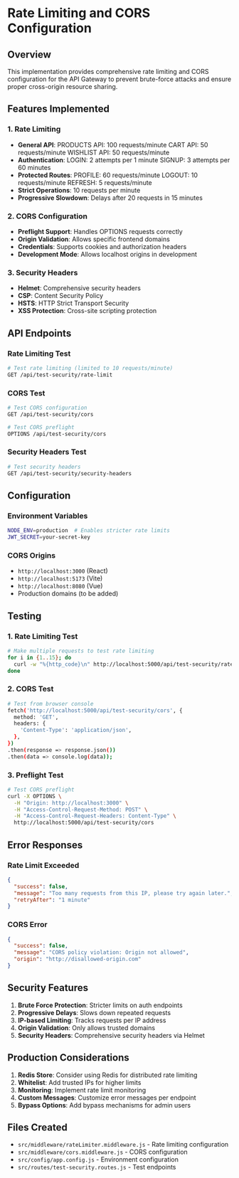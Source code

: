 # Rate Limiting and CORS Configuration

## Overview
This implementation provides comprehensive rate limiting and CORS configuration for the API Gateway to prevent brute-force attacks and ensure proper cross-origin resource sharing.

## Features Implemented

### 1. Rate Limiting
- **General API**: 
      PRODUCTS API: 100 requests/minute 
      CART API: 50 requests/minute 
      WISHLIST API: 50 requests/minute  
- **Authentication**: 
      LOGIN: 2 attempts per 1 minute
      SIGNUP: 3 attempts per 60 minutes
- **Protected Routes**:
      PROFILE: 60 requests/minute 
      LOGOUT: 10 requests/minute 
      REFRESH: 5 requests/minute 
- **Strict Operations**: 10 requests per minute
- **Progressive Slowdown**: Delays after 20 requests in 15 minutes

### 2. CORS Configuration
- **Preflight Support**: Handles OPTIONS requests correctly
- **Origin Validation**: Allows specific frontend domains
- **Credentials**: Supports cookies and authorization headers
- **Development Mode**: Allows localhost origins in development

### 3. Security Headers
- **Helmet**: Comprehensive security headers
- **CSP**: Content Security Policy
- **HSTS**: HTTP Strict Transport Security
- **XSS Protection**: Cross-site scripting protection

## API Endpoints

### Rate Limiting Test
```bash
# Test rate limiting (limited to 10 requests/minute)
GET /api/test-security/rate-limit
```

### CORS Test
```bash
# Test CORS configuration
GET /api/test-security/cors

# Test CORS preflight
OPTIONS /api/test-security/cors
```

### Security Headers Test
```bash
# Test security headers
GET /api/test-security/security-headers
```

## Configuration

### Environment Variables
```bash
NODE_ENV=production  # Enables stricter rate limits
JWT_SECRET=your-secret-key
```

### CORS Origins
- `http://localhost:3000` (React)
- `http://localhost:5173` (Vite)
- `http://localhost:8080` (Vue)
- Production domains (to be added)

## Testing

### 1. Rate Limiting Test
```bash
# Make multiple requests to test rate limiting
for i in {1..15}; do
  curl -w "%{http_code}\n" http://localhost:5000/api/test-security/rate-limit
done
```

### 2. CORS Test
```bash
# Test from browser console
fetch('http://localhost:5000/api/test-security/cors', {
  method: 'GET',
  headers: {
    'Content-Type': 'application/json',
  },
})
.then(response => response.json())
.then(data => console.log(data));
```

### 3. Preflight Test
```bash
# Test CORS preflight
curl -X OPTIONS \
  -H "Origin: http://localhost:3000" \
  -H "Access-Control-Request-Method: POST" \
  -H "Access-Control-Request-Headers: Content-Type" \
  http://localhost:5000/api/test-security/cors
```

## Error Responses

### Rate Limit Exceeded
```json
{
  "success": false,
  "message": "Too many requests from this IP, please try again later.",
  "retryAfter": "1 minute"
}
```

### CORS Error
```json
{
  "success": false,
  "message": "CORS policy violation: Origin not allowed",
  "origin": "http://disallowed-origin.com"
}
```

## Security Features

1. **Brute Force Protection**: Stricter limits on auth endpoints
2. **Progressive Delays**: Slows down repeated requests
3. **IP-based Limiting**: Tracks requests per IP address
4. **Origin Validation**: Only allows trusted domains
5. **Security Headers**: Comprehensive security headers via Helmet

## Production Considerations

1. **Redis Store**: Consider using Redis for distributed rate limiting
2. **Whitelist**: Add trusted IPs for higher limits
3. **Monitoring**: Implement rate limit monitoring
4. **Custom Messages**: Customize error messages per endpoint
5. **Bypass Options**: Add bypass mechanisms for admin users

## Files Created
- `src/middleware/rateLimiter.middleware.js` - Rate limiting configuration
- `src/middleware/cors.middleware.js` - CORS configuration
- `src/config/app.config.js` - Environment configuration
- `src/routes/test-security.routes.js` - Test endpoints
